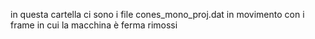 in questa cartella ci sono i file cones_mono_proj.dat in movimento con i frame in cui la macchina è ferma rimossi